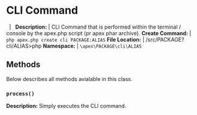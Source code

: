 
# CLI Command

&nbsp; | &nbsp; **Description:** | CLI Command that is performed within the terminal / console by the apex.php
script (pr apex phar archive). **Create Command:** | `php apex.php create cli PACKAGE:ALIAS` **File
Location:** | /src/PACKAGE?cli/ALIAS>php **Namespace:** | `\apex\PACKAGE\cli\ALIAS`



## Methods

Below describes all methods avialable in this class.


### `process()`

**Description:** Simply executes the CLI command.

